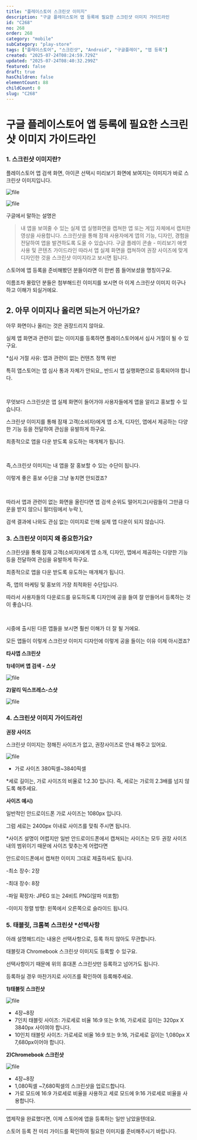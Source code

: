```yaml
---
title: "플레이스토어 스크린샷 이미지"
description: "구글 플레이스토어 앱 등록에 필요한 스크린샷 이미지 가이드라인        1. 스크린샷 이미지란?    플레이스토어 앱 검색 화면, 아이콘 선택시 미리보기 화면에 보여지는 이미지가 바로 스크린샷 이미지입니다.  ![file](https://image.lemoncl..."
id: "C268"
no: 268
order: 268
category: "mobile"
subCategory: "play-store"
tags: ["플레이스토어", "스크린샷", "Android", "구글플레이", "앱 등록"]
created: "2025-07-24T08:24:59.729Z"
updated: "2025-07-24T08:40:32.299Z"
featured: false
draft: true
hasChildren: false
elementCount: 88
childCount: 0
slug: "C268"
---
```


# 구글 플레이스토어 앱 등록에 필요한 스크린샷 이미지 가이드라인



### 1. 스크린샷 이미지란?



플레이스토어 앱 검색 화면, 아이콘 선택시 미리보기 화면에 보여지는 이미지가 바로 스크린샷 이미지입니다.

![file](/images/a960dc04da4b00f022d1cb903c3675a4.jpg)

![file](/images/84fe085796beb953a5c1548496c82a24.jpg)

구글에서 말하는 설명은

> 내 앱을 보여줄 수 있는 실제 앱 실행화면을 캡쳐한 앱 또는 게임 자체에서 캡처한 영상을 사용합니다.
> 스크린샷을 통해 잠재 사용자에게 앱의 기능, 디자인, 경험을 전달하여 앱을 발견하도록 도울 수 있습니다.
> 구글 플레이 콘솔 - 미리보기 애셋 사용 및 콘텐츠 가이드라인
따라서 앱 실제 화면을 캡쳐하여 권장 사이즈에 맞게 디자인한 것을 스크린샷 이미지라고 보시면 됩니다.

스토어에 앱 등록을 준비해봤던 분들이라면 이 한번 쯤 들어보셨을 명칭이구요.

이름조차 몰랐던 분들은 첨부해드린 이미지를 보시면 아 이게 스크린샷 이미지 이구나 하고 이해가 되실거에요.



## 2. 아무 이미지나 올리면 되는거 아닌가요?



아무 화면이나 올리는 것은 권장드리지 않아요.

실제 앱 화면과 관련이 없는 이미지를 등록하면 플레이스토어에서 심사 거절이 될 수 있구요.

*심사 거절 사유: 앱과 관련이 없는 컨텐츠 정책 위반

특히 앱스토어는 앱 심사 통과 자체가 안되요,, 반드시 앱 실행화면으로 등록되어야 합니다.

​

무엇보다 스크린샷은 앱 실제 화면이 들어가야 사용자들에게 앱을 알리고 홍보할 수 있습니다.

스크린샷 이미지를 통해 잠재 고객(소비자)에게 앱 소개, 디자인, 앱에서 제공하는 다양한 기능 등을 전달하여 관심을 유발하게 하구요.

최종적으로 앱을 다운 받도록 유도하는 매개체가 됩니다.

​

즉,스크린샷 이미지는 내 앱을 잘 홍보할 수 있는 수단이 됩니다.

이렇게 좋은 홍보 수단을 그냥 놓치면 안되겠죠?

​

따라서 앱과 관련이 없는 화면을 올린다면 앱 검색 순위도 떨어지고(사람들이 그만큼 다운을 받지 않으니 필터링에서 누락 ), 

검색 결과에 나와도 관심 없는 이미지로 인해 실제 앱 다운이 되지 않습니다.



### 3. 스크린샷 이미지 왜 중요한가요?



스크린샷을 통해 잠재 고객(소비자)에게 앱 소개, 디자인, 앱에서 제공하는 다양한 기능 등을 전달하여 관심을 유발하게 하구요.

최종적으로 앱을 다운 받도록 유도하는 매개체가 됩니다.

즉, 앱의 마케팅 및 홍보의 가장 최적화된 수단입니다.

따라서 사용자들의 다운로드를 유도하도록 디자인에 공을 들여 잘 만들어서 등록하는 것이 좋습니다.

​

시중에 출시된 다른 앱들을 보시면 훨씬 이해가 더 잘 될 거에요.

모든 앱들이 이렇게 스크린샷 이미지 디자인에 이렇게 공을 들이는 이유 이제 아시겠죠?



**타사앱 스크린샷**

**1)네이버 앱 검색 - 스샷**

![file](/images/a489fb315e34ea162d9318d1bd00a8d8.jpg)



**2)알리 익스프레스-스샷**

![file](/images/caffcd62fb69980a84161e0788089af2.jpg)



### 4. 스크린샷 이미지 가이드라인



**권장 사이즈**

스크린샷 이미지는 정해진 사이즈가 없고, 권장사이즈로 안내 해주고 있어요.

![file](/images/65c81bdcb40173054c8af952c45ae9c4.jpg)

* 가로 사이즈 380픽셀~3840픽셀

*세로 길이는, 가로 사이즈의 비율로 1:2.30 입니다. 즉, 세로는 가로의 2.3배를 넘지 않도록 해주세요.

**사이즈 예시)**

일반적인 안드로이드폰 가로 사이즈는 1080px 입니다. 

그럼 세로는 2400px 이내로 사이즈를 맞춰 주시면 됩니다.

*사이즈 설명이 어렵지만 일반 안드로이드폰에서 캡쳐되는 사이즈는 모두 권장 사이즈 내의 범위이기 때문에 사이즈 맞추는게 어렵다면 

안드로이드폰에서 캡쳐한 이미지 그대로 제출하셔도 됩니다.

-최소 장수: 2장

-최대 장수: 8장

-파일 확장자: JPEG 또는 24비트 PNG(알파 미포함)

-이미지 정렬 방향: 왼쪽에서 오른쪽으로 슬라이드 됩니다.



### 5. 태블릿, 크롬북 스크린샷 *선택사항



아래 설명해드리는 내용은 선택사항으로, 등록 하지 않아도 무관합니다.

태블릿과 Chromebook 스크린샷 이미지도 등록할 수 있구요.

선택사항이기 때문에 위의 휴대폰 스크린샷만 등록하고 넘어가도 됩니다.

등록하실 경우 마찬가지로 사이즈를 확인하여 등록해주세요.



**1)태블릿 스크린샷**

![file](/images/aac17fd50c5939cbf0b867fc63bec3fc.jpg)

- 4장~8장
- 7인치 태블릿 사이즈: 가로세로 비율 16:9 또는 9:16, 가로세로 길이는 320px X 3840px 사이여야 합니다.
- 10인치 태블릿 사이즈: 가로세로 비율 16:9 또는 9:16, 가로세로 길이는 1,080px X 7,680px이어야 합니다.


**2)Chromebook 스크린샷**

![file](/images/22a4bded3a421126f1e7ff99e7712b0b.jpg)

- 4장~8장
- 1,080픽셀 ~7,680픽셀의 스크린샷을 업로드합니다.
- 가로 모드에 16:9 가로세로 비율을 사용하고 세로 모드에 9:16 가로세로 비율을 사용합니다.
---

앱제작을 완료했다면, 이제 스토어에 앱을 등록하는 일만 남았을텐데요.

스토어 등록 전 미리 가이드를 확인하여 필요한 이미지를 준비해주시기 바랍니다.
